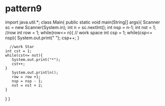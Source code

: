# pattern9
import java.util.*;
class Main{
  public static void main(String[] args){
    Scanner sc = new Scanner(System.in);
    int n = sc.nextInt();
    int nsp = n-1;
    int nst = 1;
    //row
    int row = 1;
    while(row<= n){
      // work space
    int csp = 1;
    while(csp<= nsp){
      System.out.print(" ");
      csp++;
    }
      
      //work Star
    int cst = 1;
    while(cst<= nst){
       System.out.print("*");
       cst++;
    }
       System.out.println();
       row = row +1;
       nsp = nsp - 1;
       nst = nst + 2;
    }
    
  }
}
